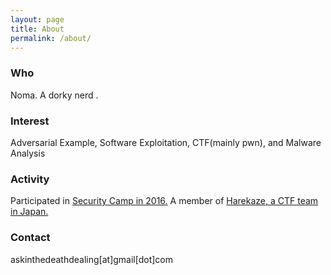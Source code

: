 ```yaml
---
layout: page
title: About
permalink: /about/
---
```

### Who
Noma. A dorky nerd .
### Interest
Adversarial Example, Software Exploitation, CTF(mainly pwn), and Malware Analysis
### Activity
Participated in [Security Camp in 2016.](http://www.security-camp.org/camp/index.html)
A member of [Harekaze, a CTF team in Japan.](https://harekaze.com)
### Contact
askinthedeathdealing[at]gmail[dot]com
